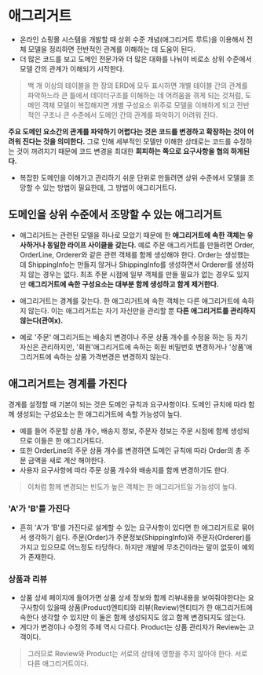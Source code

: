 # 애그리거트 

- 온라인 쇼핑몰 시스템을 개발할 때 상위 수준 개념(애그리거트 루트)을 이용해서 전체 모델을 정리하면 전반적인 관계를 이해하는 데 도움이 된다. 
- 더 많은 코드를 보고 도메인 전문가와 더 많은 대화를 나눠야 비로소 상위 수준에서 모델 간의 관계가 이해되기 시작한다. 

> 백 개 이상의 테이블을 한 장의 ERD에 모두 표시하면 개별 테이블 간의 관계를 파악하느라 큰 틀에서 데이터구조를 이해하는 데 어려움을 겪게 되는 것처럼, 도메인 객체 모델이 복잡해지면 개별 구성요소 위주로
> 모델을 이해하게 되고 전반적인 구조나 큰 수준에서 도메인 간의 관계를 파악하기 어려워 진다.

**주요 도메인 요소간의 관계를 파악하기 어렵다는 것은 코드를 변경하고 확장하는 것이 어려워 진다는 것을 의미한다.**
그로 인해 세부적인 모델만 이해한 상태로는 코드를 수정하는 것이 꺼려지기 때문에 코드 변경을 최대한 **회피하는 쪽으로 요구사항을 협의 하게된다.**

- 복잡한 도메인을 이해가고 관리하기 쉬운 단위로 만들려면 상위 수준에서 모델을 조망할 수 있는 방법이 필요한데, 그 방법이 애그리거트다. 

## 도메인을 상위 수준에서 조망할 수 있는 애그리거트 

- 애그리거트는 관련된 모델을 하나로 모았기 때문에 한 **애그리거트에 속한 객체는 유사하거나 동일한 라이프 사이클을 갖는다.** 예로 주문 애그리거트를 만들려면 Order, OrderLine, Orderer와 같은 관련 객체를 함께
생성해야 한다. Order는 생성했는데 ShippingInfo는 만들지 않거나 ShippingInfo를 생성하면서 Orderer를 생성하지 않는 경우는 없다. 최초 주문 시점에 일부 객체를 만들 필요가 없는 경우도 있지만 
**애그리거트에 속한 구성요소는 대부분 함께 생성하고 함계 제거한다.**

- 애그리거트는 경계를 갖는다. 한 애그리거트에 속한 객체는 다른 애그리거트에 속하지 않는다. 이는 애그리거트는 자기 자신만을 관리할 뿐 **다른 애그리거트를 관리하지않는다(관여x).**
- 예로 '주문' 애그리거트는 배송지 변경이나 주문 상품 개수를 수정을 하는 등 자기 자신은 관리하지만, '회원'애그리거트에 속하는 회원 비밀번호 변경하거나 '상품'애그리거트에 속하는 상품 가격변경은 변경하지 않는다.

## 애그리거트는 경계를 가진다
경계를 설정할 때 기본이 되는 것은 도메인 규칙과 요구사항이다. 도메인 규치에 따라 함께 생성되는 구성요소는 한 애그리거트에 속할 가능성이 높다.
- 예를 들어 주문할 상품 개수, 배송지 정보, 주문자 정보는 주문 시점에 함께 생성되므로 이들은 한 애그리거트다. 
- 또한 OrderLine의 주문 상품 개수를 변경하면 도메인 규칙에 따라 Order의 총 주문 금액을 새로 계산 해야한다.
- 사용자 요구사항에 따라 주문 상품 개수와 배송지를 함께 변경하기도 한다. 
> 이처럼 함께 변경되는 빈도가 높은 객체는 한 애그리거트일 가능성이 높다.

### 'A'가 'B'를 가진다
- 흔히 'A'가 'B'를 가진다로 설계할 수 있는 요구사항이 있다면 한 애그리거트로 묶어서 생각하기 쉽다. 주문(Order)가 주문정보(ShippingInfo)와 주문자(Orderer)를 가지고 있으므로 어느정도 타당하다.
하지만 개발에 무조건이라는 말이 없듯이 예외가 존재한다.

### 상품과 리뷰
- 상품 상세 페이지에 들어가면 상품 상세 정보와 함께 리뷰내용을 보여줘야한다는 요구사항이 있을때 상품(Product)엔티티와 리뷰(Review)엔티티가 한 애그리거트에 속한다 생각할 수 있지만 이 둘은 함께 생성되지도
않고 함께 변경되지도 않는다. 
- 게다가 변경이나 수정의 주체 역시 다르다. Product는 상품 관리자가 Review는 고객이다. 
> 그러므로 Review와 Product는 서로의 상태에 영향을 주지 않아야 한다. 서로 다른 애그리거트이다.














